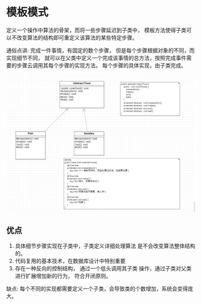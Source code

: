 # 模板模式

定义一个操作中算法的骨架，而将一些步骤延迟到子类中， 模板方法使得子类可以不改变算法的结构即可重定义该算法的某些特定步骤。

通俗点讲: 完成一件事情，有固定的数个步骤， 但是每个步骤根据对象的不同，而实现细节不同，
就可以在父类中定义一个完成该事情的总方法，按照完成事件需要的步骤云调用其每个步骤的实现方法。
每个步骤的具体实现，由子类完成。


![img.png](img.png)


##  优点

1. 具体细节步骤实现在子类中，子类定义详细处理算法 是不会改变算法整体结构的。
2. 代码复用的基本技术，在数据库设计中特别重要
3. 存在一种反向的控制结构， 通过一个低头调用其子类 操作，通过子类对父类进行扩展增加新的行为，
符合开闭原则。

缺点:
每个不同的实现都需要定义一个子类，会导致类的个数增加，系统会变得庞大。



